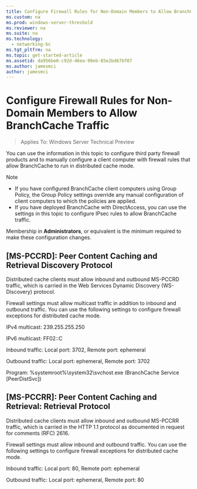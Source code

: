 ```yaml
---
title: Configure Firewall Rules for Non-Domain Members to Allow BranchCache Traffic
ms.custom: na
ms.prod: windows-server-threshold
ms.reviewer: na
ms.suite: na
ms.technology: 
  - networking-bc
ms.tgt_pltfrm: na
ms.topic: get-started-article
ms.assetid: da956be0-c92d-46ea-99eb-85e2bd67bf07
ms.author: jamesmci
author: jamesmci
---
```

# Configure Firewall Rules for Non-Domain Members to Allow BranchCache Traffic

>Applies To: Windows Server Technical Preview

You can use the information in this topic to configure third party firewall products and to manually configure a client computer with firewall rules that allow BranchCache to run in distributed cache mode.  
  
> [!NOTE]  
> -   If you have configured BranchCache client computers using Group Policy, the Group Policy settings override any manual configuration of client computers to which the policies are applied.  
> -   If you have deployed BranchCache with DirectAccess, you can use the settings in this topic to configure IPsec rules to allow BranchCache traffic.  
  
Membership in **Administrators**, or equivalent is the minimum required to make these configuration changes.  
  
## [MS-PCCRD]: Peer Content Caching and Retrieval Discovery Protocol  
Distributed cache clients must allow inbound and outbound MS-PCCRD traffic, which is carried in the Web Services Dynamic Discovery (WS-Discovery) protocol.  
  
Firewall settings must allow multicast traffic in addition to inbound and outbound traffic. You can use the following settings to configure firewall exceptions for distributed cache mode.  
  
IPv4 multicast: 239.255.255.250  
  
IPv6 multicast: FF02::C  
  
Inbound traffic: Local port: 3702, Remote port: ephemeral  
  
Outbound traffic: Local port: ephemeral, Remote port: 3702  
  
Program: %systemroot%\system32\svchost.exe (BranchCache Service [PeerDistSvc])  
  
## [MS-PCCRR]: Peer Content Caching and Retrieval: Retrieval Protocol  
Distributed cache clients must allow inbound and outbound MS-PCCRR traffic, which is carried in the HTTP 1.1 protocol as documented in request for comments (RFC) 2616.  
  
Firewall settings must allow inbound and outbound traffic. You can use the following settings to configure firewall exceptions for distributed cache mode.  
  
Inbound traffic: Local port: 80, Remote port: ephemeral  
  
Outbound traffic: Local port: ephemeral, Remote port: 80  
  


